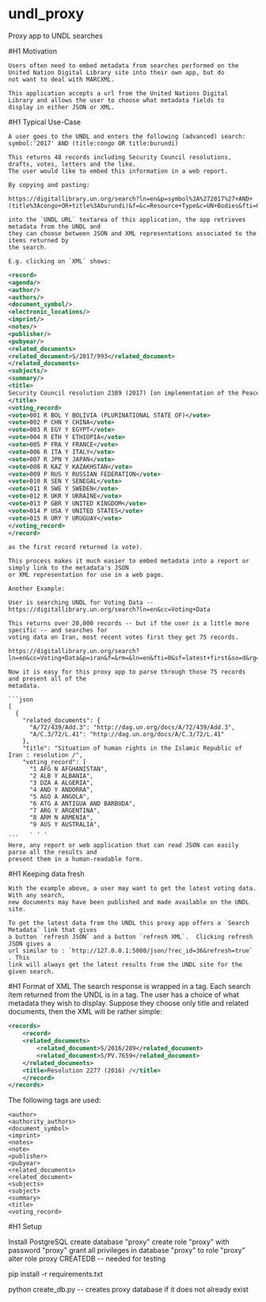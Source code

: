 # undl_proxy
Proxy app to UNDL searches

#H1 Motivation

    Users often need to embed metadata from searches performed on the 
    United Nation Digital Library site into their own app, but do
    not want to deal with MARCXML.

    This application accepts a url from the United Nations Digital
    Library and allows the user to choose what metadata fields to
    display in either JSON or XML.

#H1 Typical Use-Case

    A user goes to the UNDL and enters the following (advanced) search:
    symbol:'2017' AND (title:congo OR title:burundi)

    This returns 48 records including Security Council resolutions, drafts, votes, letters and the like.  
    The user would like to embed this information in a web report.

    By copying and pasting:

    https://digitallibrary.un.org/search?ln=en&p=symbol%3A%272017%27+AND+(title%3Acongo+OR+title%3Aburundi)&f=&c=Resource+Type&c=UN+Bodies&fti=0&sf=&so=d&rg=10&sc=0

    into the `UNDL URL` textarea of this application, the app retrieves metadata from the UNDL and 
    they can choose between JSON and XML representations associated to the items returned by
    the search.

    E.g. clicking on `XML` shows: 

```xml
<record>
<agenda/>
<author/>
<authors/>
<document_symbol/>
<electronic_locations/>
<imprint/>
<notes/>
<publisher/>
<pubyear/>
<related_documents>
<related_document>S/2017/993</related_document>
</related_documents>
<subjects/>
<summary/>
<title>
Security Council resolution 2389 (2017) [on implementation of the Peace, Security and Cooperation Framework for the Democratic Republic of the Congo and the Region]
</title>
<voting_record>
<vote>001 R BOL Y BOLIVIA (PLURINATIONAL STATE OF)</vote>
<vote>002 P CHN Y CHINA</vote>
<vote>003 R EGY Y EGYPT</vote>
<vote>004 R ETH Y ETHIOPIA</vote>
<vote>005 P FRA Y FRANCE</vote>
<vote>006 R ITA Y ITALY</vote>
<vote>007 R JPN Y JAPAN</vote>
<vote>008 R KAZ Y KAZAKHSTAN</vote>
<vote>009 P RUS Y RUSSIAN FEDERATION</vote>
<vote>010 R SEN Y SENEGAL</vote>
<vote>011 R SWE Y SWEDEN</vote>
<vote>012 R UKR Y UKRAINE</vote>
<vote>013 P GBR Y UNITED KINGDOM</vote>
<vote>014 P USA Y UNITED STATES</vote>
<vote>015 R URY Y URUGUAY</vote>
</voting_record>
</record>
```

    as the first record returned (a vote).

    This process makes it much easier to embed metadata into a report or simply link to the metadata's JSON
    or XML representation for use in a web page.

    Another Example:

    User is searching UNDL for Voting Data -- https://digitallibrary.un.org/search?ln=en&cc=Voting+Data

    This returns over 20,000 records -- but if the user is a little more specific -- and searches for 
    voting data on Iran, most recent votes first they get 75 records.

    https://digitallibrary.un.org/search?ln=en&cc=Voting+Data&p=iran&f=&rm=&ln=en&fti=0&sf=latest+first&so=d&rg=10&sc=0&c=Voting+Data&c=&of=hb

    Now it is easy for this proxy app to parse through those 75 records and present all of the 
    metadata.

    ```json
    [
      {
        "related_documents": {
          "A/72/439/Add.3": "http://dag.un.org/docs/A/72/439/Add.3",
          "A/C.3/72/L.41": "http://dag.un.org/docs/A/C.3/72/L.41"
        },
        "title": "Situation of human rights in the Islamic Republic of Iran : resolution /",
        "voting_record": [
          "1 AFG N AFGHANISTAN",
          "2 ALB Y ALBANIA",
          "3 DZA A ALGERIA",
          "4 AND Y ANDORRA",
          "5 AGO A ANGOLA",
          "6 ATG A ANTIGUA AND BARBUDA",
          "7 ARG Y ARGENTINA",
          "8 ARM N ARMENIA",
          "9 AUS Y AUSTRALIA",
          . . .
    ```
    Here, any report or web application that can read JSON can easily parse all the results and 
    present them in a human-readable form.


#H1 Keeping data fresh

    With the example above, a user may want to get the latest voting data.  With any search, 
    new documents may have been published and made available on the UNDL site.

    To get the latest data from the UNDL this proxy app offers a `Search Metadata` link that gives
    a button `refresh JSON` and a button `refresh XML`.  Clicking refresh JSON gives a 
    url similar to : `http://127.0.0.1:5000/json/?rec_id=36&refresh=true` . This
    link will always get the latest results from the UNDL site for the given search.

#H1 Format of XML
    The search response is wrapped in a <records> tag.  Each search item returned from
    the UNDL is in a <record> tag.  The user has a choice of what metadata they wish
    to display.  Suppose they choose only title and related documents, then the XML will be
    rather simple:
```xml
<records>
    <record>
    <related_documents>
        <related_document>S/2016/289</related_document>
        <related_document>S/PV.7659</related_document>
    </related_documents>
    <title>Resolution 2277 (2016) /</title>
    </record>
</records>
```

The following tags are used:
```xml<agenda>
<author>
<authority_authors>
<document_symbol>
<imprint>
<notes>
<note>
<publisher>
<pubyear>
<related_documents>
<related_document>
<subjects>
<subject>
<summary>
<title>
<voting_record>
```


#H1 Setup

Install PostgreSQL
create database "proxy"
create role "proxy" with password "proxy"
grant all privileges in database "proxy" to role "proxy"
alter role proxy CREATEDB -- needed for testing

pip install -r requirements.txt

python create_db.py -- creates proxy database if it does not already exist

